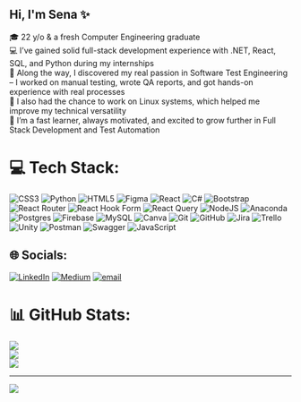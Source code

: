 ## Hi, I'm Sena ✨  
🎓 22 y/o & a fresh Computer Engineering graduate  
💻 I’ve gained solid full-stack development experience with .NET, React, SQL, and Python during my internships  
🧪 Along the way, I discovered my real passion in Software Test Engineering – I worked on manual testing, wrote QA reports, and got hands-on experience with real processes  
🐧 I also had the chance to work on Linux systems, which helped me improve my technical versatility  
🚀 I’m a fast learner, always motivated, and excited to grow further in Full Stack Development and Test Automation  

# 💻 Tech Stack:
![CSS3](https://img.shields.io/badge/css3-%231572B6.svg?style=for-the-badge&logo=css3&logoColor=white) ![Python](https://img.shields.io/badge/python-3670A0?style=for-the-badge&logo=python&logoColor=ffdd54) ![HTML5](https://img.shields.io/badge/html5-%23E34F26.svg?style=for-the-badge&logo=html5&logoColor=white) ![Figma](https://img.shields.io/badge/figma-%23F24E1E.svg?style=for-the-badge&logo=figma&logoColor=white) ![React](https://img.shields.io/badge/react-%2320232a.svg?style=for-the-badge&logo=react&logoColor=%2361DAFB) ![C#](https://img.shields.io/badge/c%23-%23239120.svg?style=for-the-badge&logo=csharp&logoColor=white) ![Bootstrap](https://img.shields.io/badge/bootstrap-%238511FA.svg?style=for-the-badge&logo=bootstrap&logoColor=white) ![React Router](https://img.shields.io/badge/React_Router-CA4245?style=for-the-badge&logo=react-router&logoColor=white) ![React Hook Form](https://img.shields.io/badge/React%20Hook%20Form-%23EC5990.svg?style=for-the-badge&logo=reacthookform&logoColor=white) ![React Query](https://img.shields.io/badge/-React%20Query-FF4154?style=for-the-badge&logo=react%20query&logoColor=white) ![NodeJS](https://img.shields.io/badge/node.js-6DA55F?style=for-the-badge&logo=node.js&logoColor=white) ![Anaconda](https://img.shields.io/badge/Anaconda-%2344A833.svg?style=for-the-badge&logo=anaconda&logoColor=white) ![Postgres](https://img.shields.io/badge/postgres-%23316192.svg?style=for-the-badge&logo=postgresql&logoColor=white) ![Firebase](https://img.shields.io/badge/firebase-a08021?style=for-the-badge&logo=firebase&logoColor=ffcd34) ![MySQL](https://img.shields.io/badge/mysql-4479A1.svg?style=for-the-badge&logo=mysql&logoColor=white) ![Canva](https://img.shields.io/badge/Canva-%2300C4CC.svg?style=for-the-badge&logo=Canva&logoColor=white) ![Git](https://img.shields.io/badge/git-%23F05033.svg?style=for-the-badge&logo=git&logoColor=white) ![GitHub](https://img.shields.io/badge/github-%23121011.svg?style=for-the-badge&logo=github&logoColor=white) ![Jira](https://img.shields.io/badge/jira-%230A0FFF.svg?style=for-the-badge&logo=jira&logoColor=white) ![Trello](https://img.shields.io/badge/Trello-%23026AA7.svg?style=for-the-badge&logo=Trello&logoColor=white) ![Unity](https://img.shields.io/badge/unity-%23000000.svg?style=for-the-badge&logo=unity&logoColor=white) ![Postman](https://img.shields.io/badge/Postman-FF6C37?style=for-the-badge&logo=postman&logoColor=white) ![Swagger](https://img.shields.io/badge/-Swagger-%23Clojure?style=for-the-badge&logo=swagger&logoColor=white) ![JavaScript](https://img.shields.io/badge/javascript-%23323330.svg?style=for-the-badge&logo=javascript&logoColor=%23F7DF1E)


## 🌐 Socials:
[![LinkedIn](https://img.shields.io/badge/LinkedIn-%230077B5.svg?logo=linkedin&logoColor=white)](https://linkedin.com/in/senanur-iriz) [![Medium](https://img.shields.io/badge/Medium-12100E?logo=medium&logoColor=white)](https://medium.com/@@senairizz) [![email](https://img.shields.io/badge/Email-D14836?logo=gmail&logoColor=white)](mailto:senairizz@gmail.com) 


# 📊 GitHub Stats:
![](https://github-readme-stats.vercel.app/api?username=iamsenanur&theme=radical&hide_border=false&include_all_commits=false&count_private=false)<br/>
![](https://nirzak-streak-stats.vercel.app/?user=iamsenanur&theme=radical&hide_border=false)<br/>
![](https://github-readme-stats.vercel.app/api/top-langs/?username=iamsenanur&theme=radical&hide_border=false&include_all_commits=false&count_private=false&layout=compact)

---
[![](https://visitcount.itsvg.in/api?id=iamsenanur&icon=0&color=0)](https://visitcount.itsvg.in)

<!-- Proudly created with GPRM ( https://gprm.itsvg.in ) -->
